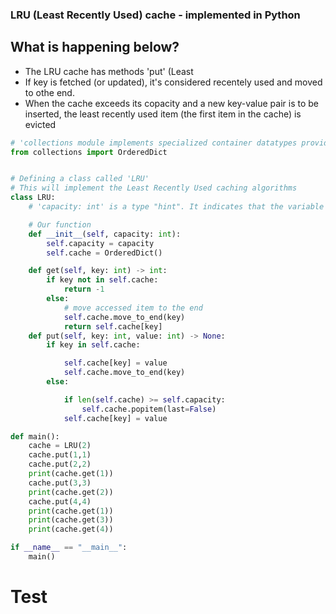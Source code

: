 ### LRU (Least Recently Used) cache - implemented in Python

## What is happening below?

- The LRU cache has methods 'put' (Least 
- If key is fetched (or updated), it's considered recentely used and moved to othe end.
- When the cache exceeds its copacity and a new key-value pair is to be inserted, the least recently used item (the first item in the cache) is evicted 

```Python
# 'collections module implements specialized container datatypes providing alternatives to Python's general purpose built in containers, dict, list, set, and tuple
from collections import OrderedDict


# Defining a class called 'LRU'
# This will implement the Least Recently Used caching algorithms
class LRU:
    # 'capacity: int' is a type "hint". It indicates that the variable 'capacity' is expected to be of type 'int' 

    # Our function
    def __init__(self, capacity: int):
        self.capacity = capacity
        self.cache = OrderedDict()

    def get(self, key: int) -> int:
        if key not in self.cache:
            return -1
        else:
            # move accessed item to the end
            self.cache.move_to_end(key)
            return self.cache[key]
    def put(self, key: int, value: int) -> None:
        if key in self.cache:

            self.cache[key] = value
            self.cache.move_to_end(key)
        else:

            if len(self.cache) >= self.capacity:
                self.cache.popitem(last=False)
            self.cache[key] = value

def main():
    cache = LRU(2)
    cache.put(1,1)
    cache.put(2,2)
    print(cache.get(1))
    cache.put(3,3)
    print(cache.get(2))
    cache.put(4,4)
    print(cache.get(1))
    print(cache.get(3))
    print(cache.get(4))

if __name__ == "__main__":
    main()

```



# Test